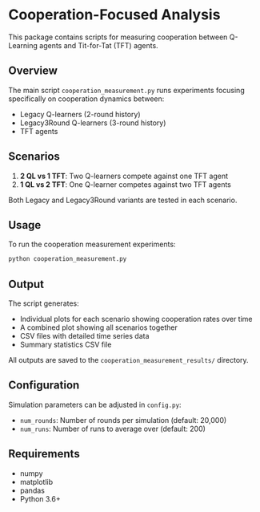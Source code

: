 # Cooperation-Focused Analysis

This package contains scripts for measuring cooperation between Q-Learning agents and Tit-for-Tat (TFT) agents.

## Overview

The main script `cooperation_measurement.py` runs experiments focusing specifically on cooperation dynamics between:
- Legacy Q-learners (2-round history)
- Legacy3Round Q-learners (3-round history)
- TFT agents

## Scenarios

1. **2 QL vs 1 TFT**: Two Q-learners compete against one TFT agent
2. **1 QL vs 2 TFT**: One Q-learner competes against two TFT agents

Both Legacy and Legacy3Round variants are tested in each scenario.

## Usage

To run the cooperation measurement experiments:

```bash
python cooperation_measurement.py
```

## Output

The script generates:
- Individual plots for each scenario showing cooperation rates over time
- A combined plot showing all scenarios together
- CSV files with detailed time series data
- Summary statistics CSV file

All outputs are saved to the `cooperation_measurement_results/` directory.

## Configuration

Simulation parameters can be adjusted in `config.py`:
- `num_rounds`: Number of rounds per simulation (default: 20,000)
- `num_runs`: Number of runs to average over (default: 200)

## Requirements

- numpy
- matplotlib
- pandas
- Python 3.6+